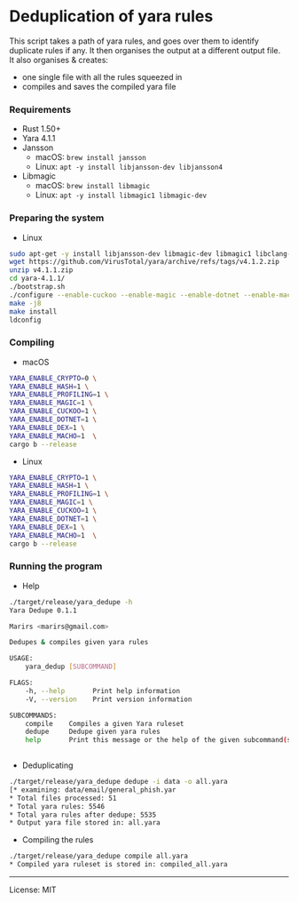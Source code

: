 # Deduplication of yara rules

This script takes a path of yara rules, and goes over them to identify duplicate rules if any. It then organises the output at a different output file.  
It also organises & creates:
- one single file with all the rules squeezed in
- compiles and saves the compiled yara file

### Requirements
- Rust 1.50+
- Yara 4.1.1
- Jansson
  - macOS: `brew install jansson`
  - Linux: `apt -y install libjansson-dev libjansson4`
- Libmagic
  - macOS: `brew install libmagic`
  - Linux: `apt -y install libmagic1 libmagic-dev`

### Preparing the system
- Linux
```bash
sudo apt-get -y install libjansson-dev libmagic-dev libmagic1 libclang-dev clang
wget https://github.com/VirusTotal/yara/archive/refs/tags/v4.1.2.zip
unzip v4.1.1.zip
cd yara-4.1.1/
./bootstrap.sh
./configure --enable-cuckoo --enable-magic --enable-dotnet --enable-macho --enable-dex --enable-magic --enable-profiling
make -j8
make install
ldconfig
```

### Compiling
- macOS
```bash
YARA_ENABLE_CRYPTO=0 \
YARA_ENABLE_HASH=1 \
YARA_ENABLE_PROFILING=1 \
YARA_ENABLE_MAGIC=1 \
YARA_ENABLE_CUCKOO=1 \
YARA_ENABLE_DOTNET=1 \
YARA_ENABLE_DEX=1 \
YARA_ENABLE_MACHO=1  \
cargo b --release
```

- Linux
```bash
YARA_ENABLE_CRYPTO=1 \
YARA_ENABLE_HASH=1 \
YARA_ENABLE_PROFILING=1 \
YARA_ENABLE_MAGIC=1 \
YARA_ENABLE_CUCKOO=1 \
YARA_ENABLE_DOTNET=1 \
YARA_ENABLE_DEX=1 \
YARA_ENABLE_MACHO=1  \
cargo b --release
```

### Running the program
- Help
```bash
./target/release/yara_dedupe -h
Yara Dedupe 0.1.1

Marirs <marirs@gmail.com>

Dedupes & compiles given yara rules

USAGE:
    yara_dedup [SUBCOMMAND]

FLAGS:
    -h, --help       Print help information
    -V, --version    Print version information

SUBCOMMANDS:
    compile    Compiles a given Yara ruleset
    dedupe     Dedupe given yara rules
    help       Print this message or the help of the given subcommand(s)
    
```

- Deduplicating
```bash
./target/release/yara_dedupe dedupe -i data -o all.yara
[* examining: data/email/general_phish.yar                                                                         ]
* Total files processed: 51
* Total yara rules: 5546
* Total yara rules after dedupe: 5535
* Output yara file stored in: all.yara

```

- Compiling the rules
```bash
./target/release/yara_dedupe compile all.yara
* Compiled yara ruleset is stored in: compiled_all.yara

```
---
License: MIT